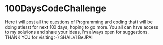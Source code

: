 # 100DaysCodeChallenge
Here i will post all the questions of Programming and coding that i will be doing atleast for next 100 days, hoping to go more.
You all can have access to my solutions and share your ideas, i'm always open for suggestions.
THANK YOU for visiting :-)
SHAILVI BAJPAI
